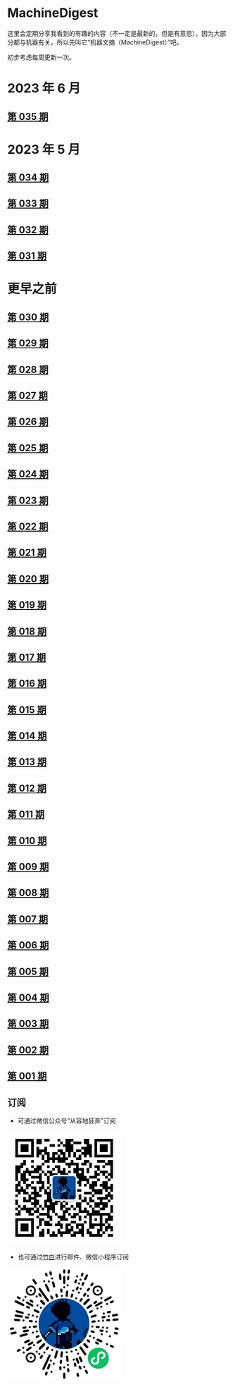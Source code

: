 # MachineDigest
这里会定期分享我看到的有趣的内容（不一定是最新的，但是有意思），因为大部分都与机器有关，所以先叫它“机器文摘（MachineDigest）”吧。

初步考虑每周更新一次。

# 2023 年 6 月
## [第 035 期](ISSUE_035/README.md)

# 2023 年 5 月
## [第 034 期](ISSUE_034/README.md)

## [第 033 期](ISSUE_033/README.md)

## [第 032 期](ISSUE_032/README.md)

## [第 031 期](ISSUE_031/README.md)

# 更早之前
## [第 030 期](ISSUE_030/README.md)

## [第 029 期](ISSUE_029/README.md)

## [第 028 期](ISSUE_028/README.md)

## [第 027 期](ISSUE_027/README.md)

## [第 026 期](ISSUE_026/README.md)

## [第 025 期](ISSUE_025/README.md)

## [第 024 期](ISSUE_024/README.md)

## [第 023 期](ISSUE_023/README.md)

## [第 022 期](ISSUE_022/README.md)

## [第 021 期](ISSUE_021/README.md)

## [第 020 期](ISSUE_020/README.md)

## [第 019 期](ISSUE_019/README.md)

## [第 018 期](ISSUE_018/README.md)

## [第 017 期](ISSUE_017/README.md)

## [第 016 期](ISSUE_016/README.md)

## [第 015 期](ISSUE_015/README.md)

## [第 014 期](ISSUE_014/README.md)

## [第 013 期](ISSUE_013/README.md)

## [第 012 期](ISSUE_012/README.md)

## [第 011 期](ISSUE_011/README.md)

## [第 010 期](ISSUE_010/README.md)

## [第 009 期](ISSUE_009/README.md)

## [第 008 期](ISSUE_008/README.md)

## [第 007 期](ISSUE_007/README.md)

## [第 006 期](ISSUE_006/README.md)

## [第 005 期](ISSUE_005/README.md)

## [第 004 期](ISSUE_004/README.md)

## [第 003 期](ISSUE_003/README.md)

## [第 002 期](ISSUE_002/README.md)

## [第 001 期](ISSUE_001/README.md)

## 订阅
- 可通过微信公众号“从容地狂奔”订阅

![](weixin.jpg)

- 也可通过[竹白](https://zhubai.love/)进行邮件、微信小程序订阅

![](zhubai.jpg)
